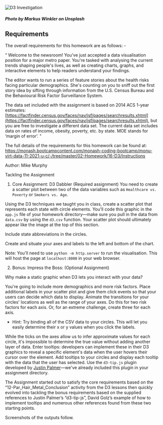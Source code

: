![D3 Investigation](https://user-images.githubusercontent.com/89948865/158280758-abdb76f4-2fc1-440c-ba63-9ec6d841bf15.png)
##### Photo by Markus Winkler on Unsplash 
## Requirements
The overall requirements for this homework are as follows: -

“   Welcome to the newsroom! You've just accepted a data visualisation position for a major metro paper. You're tasked with analysing the current trends shaping people's lives, as well as creating charts, graphs, and interactive elements to help readers understand your findings.

The editor wants to run a series of feature stories about the health risks facing particular demographics. She's counting on you to sniff out the first story idea by sifting through information from the U.S. Census Bureau and the Behavioural Risk Factor Surveillance System.

The data set included with the assignment is based on 2014 ACS 1-year estimates: [https://factfinder.census.gov/faces/nav/jsf/pages/searchresults.xhtml](https://factfinder.census.gov/faces/nav/jsf/pages/searchresults.xhtml), but you are free to investigate a different data set. The current data set includes data on rates of income, obesity, poverty, etc. by state. MOE stands for ‘margin of error’.   "


The full details of the requirements for this homework can be found at:
https://monash.bootcampcontent.com/monash-coding-bootcamp/monu-virt-data-11-2021-u-c/-/tree/master/02-Homework/16-D3/Instructions

Author:	Mike Murphy


Tackling the Assignment 
1.	Core Assignment: D3 Dabbler (Required assignment)
You need to create a scatter plot between two of the data variables such as `Healthcare vs. Poverty` or `Smokers vs. Age`.

Using the D3 techniques we taught you in class, create a scatter plot that represents each state with circle elements. You'll code this graphic in the `app.js` file of your homework directory—make sure you pull in the data from `data.csv` by using the `d3.csv` function. Your scatter plot should ultimately appear like the image at the top of this section.

Include state abbreviations in the circles.

Create and situate your axes and labels to the left and bottom of the chart.

Note: You'll need to use `python -m http.server` to run the visualisation. This will host the page at `localhost:8000` in your web browser.

2.	Bonus: Impress the Boss: (Optional Assignment)

Why make a static graphic when D3 lets you interact with your data?

You're going to include more demographics and more risk factors. Place additional labels in your scatter plot and give them click events so that your users can decide which data to display. Animate the transitions for your circles' locations as well as the range of your axes. Do this for two risk factors for each axis. Or, for an extreme challenge, create three for each axis.

* Hint: Try binding all of the CSV data to your circles. This will let you easily determine their x or y values when you click the labels.

While the ticks on the axes allow us to infer approximate values for each circle, it's impossible to determine the true value without adding another layer of data. Enter tooltips: developers can implement these in their D3 graphics to reveal a specific element's data when the user hovers their cursor over the element. Add tooltips to your circles and display each tooltip with the data that the user has selected. Use the `d3-tip.js` plugin developed by [Justin Palmer](https://github.com/Caged)—we've already included this plugin in your assignment directory.


The Assignment started out to satisfy the core requirements based on the “12-Par_Hair_Metal_Conclusion” activity from the D3 lessons then quickly evolved into tackling the bonus requirements based on the supplied references to Justin Palmer’s “d3-tip-js”, David Golz’s example of how to implement tooltips and numerous other references found from these two starting points. 


Screenshots of the outputs follow.



